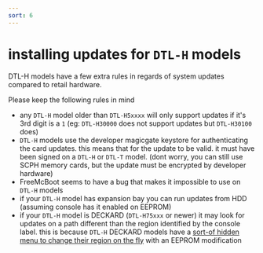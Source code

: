 ```yaml
---
sort: 6
---
```


# installing updates for `DTL-H` models

DTL-H models have a few extra rules in regards of system updates compared to retail hardware.

Please keep the following rules in mind

- any `DTL-H` model older than `DTL-H5xxxx` will only support updates if it's 3rd digit is a `1` (eg: `DTL-H30000` does not support updates but `DTL-H30100` does)
- `DTL-H` models use the developer magicgate keystore for authenticating the card updates. this means that for the update to be valid. it must have been signed on a `DTL-H` or `DTL-T` model. (dont worry, you can still use SCPH memory cards, but the update must be encrypted by developer hardware)
- FreeMcBoot seems to have a bug that makes it impossible to use on `DTL-H` models
- if your `DTL-H` model has expansion bay you can run updates from HDD (assuming console has it enabled on EEPROM)
- if your `DTL-H` model is DECKARD (`DTL-H75xxx` or newer) it may look for updates on a path different than the region identified by the console label. this is because `DTL-H` DECKARD models have a [sort-of hidden menu to change their region on the fly](https://www.youtube.com/watch?v=5I4b1VqX1k0&pp=ygUVcHMyIERUTC1IIHNlY3JldCBtZW51) with an EEPROM modification
